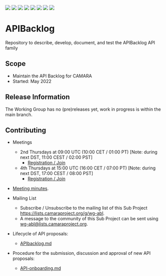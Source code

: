 <a href="https://github.com/camaraproject/APIBacklog/commits/" title="Last Commit"><img src="https://img.shields.io/github/last-commit/camaraproject/APIBacklog?style=plastic"></a>
<a href="https://github.com/camaraproject/APIBacklog/issues" title="Open Issues"><img src="https://img.shields.io/github/issues/camaraproject/APIBacklog?style=plastic"></a>
<a href="https://github.com/camaraproject/APIBacklog/pulls" title="Open Pull Requests"><img src="https://img.shields.io/github/issues-pr/camaraproject/APIBacklog?style=plastic"></a>
<a href="https://github.com/camaraproject/APIBacklog/graphs/contributors" title="Contributors"><img src="https://img.shields.io/github/contributors/camaraproject/APIBacklog?style=plastic"></a>
<a href="https://github.com/camaraproject/APIBacklog" title="Repo Size"><img src="https://img.shields.io/github/repo-size/camaraproject/APIBacklog?style=plastic"></a>
<a href="https://github.com/camaraproject/APIBacklog/blob/main/LICENSE" title="License"><img src="https://img.shields.io/badge/License-Apache%202.0-green.svg?style=plastic"></a>
<a href="https://github.com/camaraproject/APIBacklog/releases/latest" title="Latest Release"><img src="https://img.shields.io/github/release/camaraproject/APIBacklog?style=plastic"></a>
<img src="https://img.shields.io/badge/Working%20Group-red">

# APIBacklog
Repository to describe, develop, document, and test the APIBacklog API family

## Scope
* Maintain the API Backlog for CAMARA
* Started: May 2022

## Release Information
<!-- Use/uncomment one or multiple the following options -->
The Working Group has no (pre)releases yet, work in progress is within the main branch.
<!-- Pre-releases of this sub project are available in https://github.com/camaraproject/§repo_name§/releases -->
<!-- The latest public release is available here: https://github.com/camaraproject/§repo_name§/releases/latest -->
<!-- For changes see [CHANGELOG.md](https://github.com/camaraproject/§repo_name§/blob/main/CHANGELOG.md) -->

## Contributing
* Meetings
	* 2nd Thursdays at 09:00 UTC (10:00 CET / 01:00 PT) [Note: during next DST, 11:00 CEST / 02:00 PST]
		* [Registration / Join](https://zoom-lfx.platform.linuxfoundation.org/meeting/93440994620?password=d78d425d-912b-44c6-8ccc-9dafa0e4dfc4)
	* 4th Thursdays at 15:00 UTC (16:00 CET / 07:00 PT) [Note: during next DST, 17:00 CEST / 08:00 PST]
		* [Registration / Join](https://zoom-lfx.platform.linuxfoundation.org/meeting/96853703306?password=b973acfe-4f3e-489d-9af5-a19c1d0eab0e)


* [Meeting minutes](https://lf-camaraproject.atlassian.net/wiki/spaces/CAM/pages/59377456/2025+API+Backlog+Minutes).
* Mailing List
	* Subscribe / Unsubscribe to the mailing list of this Sub Project <https://lists.camaraproject.org/g/wg-abl>.
	* A message to the community of this Sub Project can be sent using <wg-abl@lists.camaraproject.org>.
* Lifecycle of API proposals:
	* [APIbacklog.md](https://github.com/camaraproject/APIBacklog/blob/main/documentation/APIbacklog.md)
* Procedure for the submission, discussion and approval of new API proposals:
	* [API-onboarding.md](https://github.com/camaraproject/Governance/blob/main/documentation/API-Onboarding-and-Lifecycle.md)

